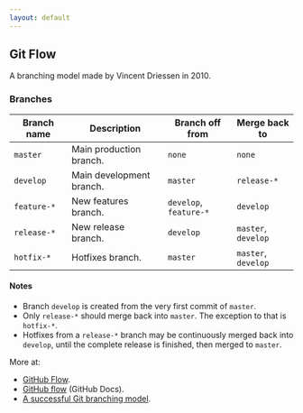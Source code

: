 ```yaml
---
layout: default
---
```

## Git Flow

A branching model made by Vincent Driessen in 2010.

### Branches

Branch name|Description|Branch off from|Merge back to
---|---|---|---
`master`|Main production branch.|`none`|`none`
`develop`|Main development branch.|`master`|`release-*`
`feature-*`|New features branch.|`develop`, `feature-*`|`develop`
`release-*`|New release branch.| `develop`|`master`, `develop`
`hotfix-*`|Hotfixes branch.|`master`|`master`, `develop`

#### Notes

- Branch `develop` is created from the very first commit of `master`.
- Only `release-*` should merge back into `master`. The exception to that is `hotfix-*`.
- Hotfixes from a `release-*` branch may be continuously merged back into `develop`, until the complete release is finished, then merged to `master`.

More at:

- [GitHub Flow](https://githubflow.github.io/).
- [GitHub flow](https://docs.github.com/en/get-started/quickstart/github-flow) (GitHub Docs).
- [A successful Git branching model](https://nvie.com/posts/a-successful-git-branching-model/).
